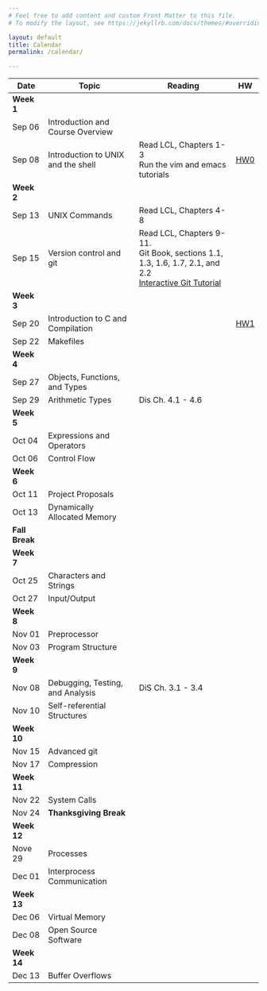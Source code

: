 ```yaml
---
# Feel free to add content and custom Front Matter to this file.
# To modify the layout, see https://jekyllrb.com/docs/themes/#overriding-theme-defaults

layout: default
title: Calendar
permalink: /calendar/

---
```



Date | Topic | Reading | HW
| --- | --- | --- | --- |
**Week 1** |||
Sep 06 | Introduction and Course Overview ||
Sep 08 | Introduction to UNIX and the shell | Read LCL, Chapters 1-3<br/>Run the vim and emacs tutorials|[HW0](assignments/intro.md)|
**Week 2** |||
Sep 13 | UNIX Commands | Read LCL, Chapters 4-8||
Sep 15 | Version control and git | Read LCL, Chapters 9-11.<br/>Git Book, sections 1.1, 1.3, 1.6, 1.7, 2.1, and 2.2<br /><a href="https://learngitbranching.js.org/">Interactive Git Tutorial</a>||
**Week 3** |||
Sep 20 | Introduction to C and Compilation ||[HW1](assignments/unix-intro.md)|
Sep 22 | Makefiles | ||
**Week 4** |||
Sep 27| Objects, Functions, and Types | 
Sep 29| Arithmetic Types | Dis Ch. 4.1 - 4.6
**Week 5** ||
Oct 04| Expressions and Operators | 
Oct 06 | Control Flow | 
**Week 6** ||
Oct 11| Project Proposals | 
Oct 13| Dynamically Allocated Memory |
**Fall Break** || 
**Week 7** ||
Oct 25| Characters and Strings |
Oct 27| Input/Output |
**Week 8** ||
Nov 01| Preprocessor |
Nov 03| Program Structure | 
**Week 9** ||
Nov 08 | Debugging, Testing, and Analysis | DiS Ch. 3.1 - 3.4
Nov 10| Self-referential Structures | 
**Week 10** ||
Nov 15| Advanced git | 
Nov 17| Compression | 
**Week 11** ||
Nov 22| System Calls | 
Nov 24 | **Thanksgiving Break**
**Week 12** ||
Nove 29 | Processes | 
Dec 01| Interprocess Communication |
**Week 13** ||
Dec 06 | Virtual Memory
Dec 08 | Open Source Software
**Week 14** |
Dec 13 | Buffer Overflows | 
